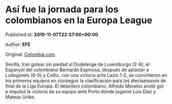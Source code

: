 
# Así fue la jornada para los colombianos en la Europa League

Published at: **2019-11-07T22:37:00+00:00**

Author: **EFE**

Original: [Colombia.com](https://www.colombia.com/futbol/colombianos-en-el-exterior/resultados-partidos-europa-league-gol-alfredo-morelos-bernardo-espinosa-246841)

Sevilla, tras golear sin piedad al Dudelange de Luxemburgo (2-6), el Espanyol del colombiano Bernardo Espinosa, después de aplastar a Ludogorets (6-0) y Celtic, con una victoria ante Lazio 1-2, se convirtieron en los primeros equipos en conseguir la clasificación para los dieciseisavos de final de la Liga Europa.
El delantero colombiano, Alfredo Morelos anotó gol e impulsó la victoria de su equipo ante Porto donde jugaron Luis Díaz y Mateus Uribe.
